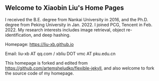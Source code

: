 ## Welcome to Xiaobin Liu's Home Pages

I received the B.E. degree from Nankai University in 2016, and the Ph.D. degree from Peking University in Jan. 2022. I joined PCG, Tencent in Feb. 2022. My research interests includes image retrieval, object re-identification, and deep hashing.

Homepage: https://liu-xb.github.io

Email:  liu-xb AT qq.com / xbliu DOT vmc AT pku.edu.cn


This homepage is forked and edited from https://github.com/artemsheludko/flexible-jekyll, and also welcome to fork the source code of my homepage.
